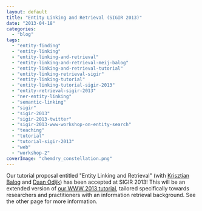 ```yaml
---
layout: default
title: "Entity Linking and Retrieval (SIGIR 2013)"
date: "2013-04-18"
categories:
  - "blog"
tags:
  - "entity-finding"
  - "entity-linking"
  - "entity-linking-and-retrieval"
  - "entity-linking-and-retrieval-meij-balog"
  - "entity-linking-and-retrieval-tutorial"
  - "entity-linking-retrieval-sigir"
  - "entity-linking-tutorial"
  - "entity-linking-tutorial-sigir-2013"
  - "entity-retrieval-sigir-2013"
  - "ner-entity-linking"
  - "semantic-linking"
  - "sigir"
  - "sigir-2013"
  - "sigir-2013-twitter"
  - "sigir-2013-www-workshop-on-entity-search"
  - "teaching"
  - "tutorial"
  - "tutorial-sigir-2013"
  - "web"
  - "workshop-2"
coverImage: "chemdry_constellation.png"
---
```


Our tutorial proposal entitled "Entity Linking and Retrieval" (with [Krisztian Balog](http://krisztianbalog.com/) and [Daan Odijk](http://staff.science.uva.nl/~dodijk/)) has been accepted at SIGIR 2013! <!--more--> This will be an extended version of [our WWW 2013 tutorial](http://edgar.meij.pro/entity-linking-retrieval/ "Entity Linking and Retrieval (WWW 2013)"), tailored specifically towards researchers and practitioners with an information retrieval background. See the other page for more information.
